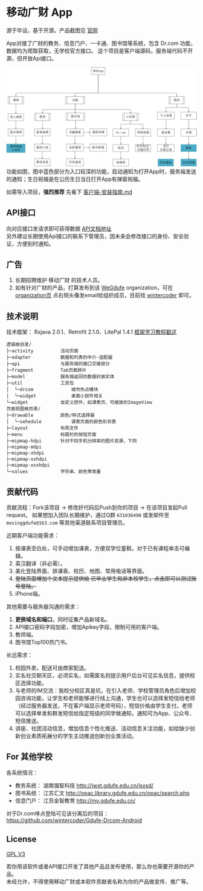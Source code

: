 # 移动广财 App
源于毕设，基于开源。产品截图见 [官网](http://www.wintercoder.com:8080/)

App对接了广财的教务、信息门户、一卡通、图书馆等系统，包含 Dr.com 功能，数据均为爬取获取，无学校官方接口。
这个项目是客户端源码，服务端代码不开源，但开放Api接口。

![](readme/function.png)
功能如图，图中蓝色部分为入口较深的功能，启动通知为打开App时，服务端发送的通知；生日祝福是在公历生日当日打开App有弹窗祝福。

如需导入项目，**强烈推荐**  先看下 [客户端-安装指南.md ](%E5%AE%A2%E6%88%B7%E7%AB%AF-%E5%AE%89%E8%A3%85%E6%8C%87%E5%8D%97.md)  

## API接口
向对应接口发请求即可获得数据  [API文档地址](http://www.wintercoder.com:8080/apidoc/)  
另外建议长期使用Api接口的联系下管理员，因未来会修改接口的身份、安全验证，方便到时通知。

## 广告
1. 长期招聘维护 移动广财 的技术人员。
2. 如有针对广财的产品，打算发布到该 [WeGdufe](https://github.com/WeGdufe/) organization，可在 [organization页](https://github.com/WeGdufe) 点右侧头像发email给组织成员，目前找 [wintercoder](https://github.com/wintercoder) 即可。


## 技术说明
技术框架： Rxjava 2.0.1、Retrofit 2.1.0、LitePal 1.4.1 [框架学习教程戳这](学习教程.txt)

	逻辑根目录/
	├─activity          活动页面
	├─adapter           数据和列表的中介-适配器
	├─api               与服务端的接口交接部分
	├─fragment          Tab页面碎片
	├─model             服务端返回的数据封装实体
	├─util              工具包
	│  └─drcom              城市热点模块
	│  └─widget             桌面小部件相关
	└─widget            自定义控件，如课表页、可缩放的ImageView
	页面视图根目录/
	├─drawable          颜色/样式选择器
	│  └─sehedule           课表页面的颜色形状表
	├─layout            布局文件
	├─menu              标题栏的按钮页面
	├─mipmap-hdpi       针对不同手机分辨率的图片资源，下同
	├─mipmap-mdpi
	├─mipmap-xhdpi
	├─mipmap-xxhdpi
	├─mipmap-xxxhdpi
	└─values            字符串、颜色等常量


## 贡献代码
贡献流程：Fork该项目 -> 修改好代码后Push到你的项目 -> 在该项目发起Pull request。  如果想加入团队长期维护，通过Q群 `631036490` 或发邮件至 `movinggdufe@163.com` 等其他渠道联系项目管理员。  

近期客户端功能需求：  

1. 按课表空白处，可手动增加课表，方便双学位童鞋。对于已有课程单击可编辑。  
2. 英汉翻译（非必需）。  
3. 美化登陆界面、排课表、校历、地图、常用电话等界面。  
4. ~~登陆页面增加个文本提示提供给 已毕业学生和非本校学生，点击即可以测试账号登陆。~~
5. iPhone端。  

其他需要与服务器沟通的需求：  
1. **更换域名和端口**，同时征集产品新域名。  
2. API接口密码字段加密，增加Apikey字段，限制可用的客户端。  
3. 教师端。  
4. 图书馆Top100热门书。  

长远需求：  
1. 校园外卖，配送可由商家配送。  
2. 实名社交聊天区，必须实名，如需匿名则提示用户后台可见实名信息，提供校区选择功能。  
3. 与老师的IM交流：我校分校区真是坑，在引入老师、学校管理员角色后增加校园咨询功能，让学生和老师能够进行线上沟通，学生也可以选择发短信给老师（经过服务器发送，不在客户端显示老师号码），短信价格由学生支付。老师可以选择单发和群发短信给指定班级的同学做通知，通知可为App、公众号、短信推送。  
4. 讲座、社团活动信息，增加信息个性化推送、活动信息关注功能，如给缺少创新创业素质拓展分的学生主动推送创新创业类活动。  

## For 其他学校
各系统情况：  
- 教务系统： 湖南强智科技 http://jwxt.gdufe.edu.cn/jsxsd/    
- 图书系统：   江苏汇文 http://opac.library.gdufe.edu.cn/opac/search.php  
- 信息门户： 江苏金智教育 http://my.gdufe.edu.cn/  

对于Dr.com哆点登陆可见该分离后的项目：https://github.com/wintercoder/Gdufe-Drcom-Android

## License
[GPL V3](LICENSE)  

若你用该软件或者API接口开发了其他产品且发布使用，那么你也需要开源你的产品。  
未经允许，不得使用移动广财或本软件贡献者名称为你的产品做宣传、推广等。 